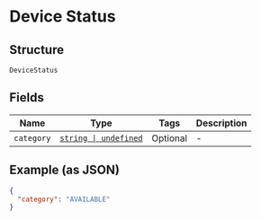 
# Device Status

## Structure

`DeviceStatus`

## Fields

| Name | Type | Tags | Description |
|  --- | --- | --- | --- |
| `category` | [`string \| undefined`](../../doc/models/device-status-category.md) | Optional | - |

## Example (as JSON)

```json
{
  "category": "AVAILABLE"
}
```

